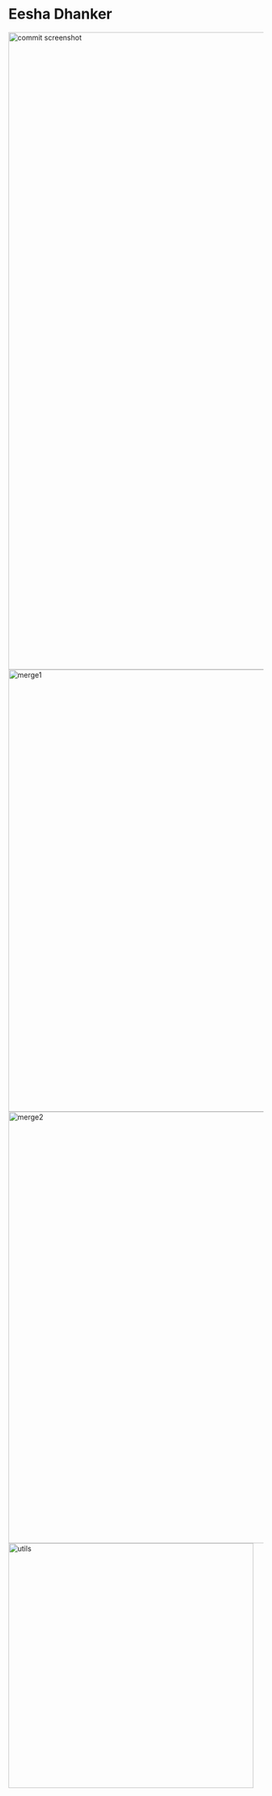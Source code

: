 # Eesha Dhanker
<img width="1260" alt="commit screenshot" src="https://github.com/eesha-d/ECE444-F2023-Assignment1/assets/71955298/3e8c9a4a-6082-474c-870d-009d8fab1b47">

<img width="874" alt="merge1" src="https://github.com/eesha-d/ECE444-F2023-Assignment1/assets/71955298/8305fac6-05a2-42a6-b908-6bcc22ec3994">

<img width="853" alt="merge2" src="https://github.com/eesha-d/ECE444-F2023-Assignment1/assets/71955298/88cbb9c0-5090-4910-b017-fa4ad93dfce3">

<img width="484" alt="utils" src="https://github.com/eesha-d/ECE444-F2023-Assignment1/assets/71955298/457b5528-4a85-4c71-a25e-7401aeb45512">
